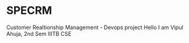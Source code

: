 # SPECRM
Customer Realtionship Management - Devops project
Hello I am Vipul Ahuja, 2nd Sem IIITB CSE

